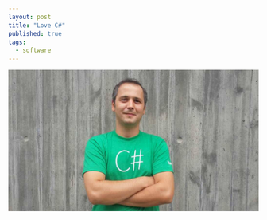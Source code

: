 ```yaml
---
layout: post
title: "Love C#"
published: true
tags: 
  - software
---
```


![love_csharp.jpg](/media/love_csharp.jpg)
